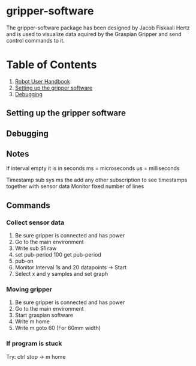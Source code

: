 # gripper-software

The gripper-software package has been designed by Jacob Fiskaali Hertz and is used to visualize data aquired by the Graspian Gripper and send control commands to it.

# Table of Contents

1. [Robot User Handbook](#handbook)
2. [Setting up the gripper software](#setup)
3. [Debugging](#debugging)

## Setting up the gripper software

## Debugging

## Notes

If interval empty it is in seconds
ms = microseconds
us = milliseconds

Timestamp sub sys ms the add any other subscription to see timestamps together with sensor data
Monitor fixed number of lines

## Commands

### Collect sensor data

1. Be sure gripper is connected and has power
2. Go to the main environment
3. Write sub S1 raw
4. set pub-period 100
   get pub-period
5. pub-on
6. Monitor Interval 1s and 20 datapoints -> Start
7. Select x and y samples and set graph

### Moving gripper

1. Be sure gripper is connected and has power
2. Go to the main environment
3. Start graspian software
4. Write m home
5. Write m goto 60 (For 60mm width)

### If program is stuck

Try: ctrl stop -> m home
